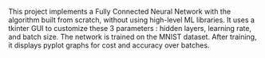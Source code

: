 This project implements a Fully Connected Neural Network with the algorithm built from scratch, without using high-level ML libraries. 
It uses a tkinter GUI to customize these 3 parameters : hidden layers, learning rate, and batch size. 
The network is trained on the MNIST dataset.
After training, it displays pyplot graphs for cost and accuracy over batches.
